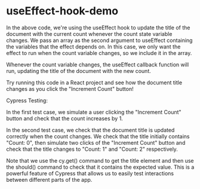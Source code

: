 # useEffect-hook-demo

In the above code, we're using the useEffect hook to update the title of the document with the current count whenever the count state variable changes. We pass an array as the second argument to useEffect containing the variables that the effect depends on. In this case, we only want the effect to run when the count variable changes, so we include it in the array.

Whenever the count variable changes, the useEffect callback function will run, updating the title of the document with the new count.

Try running this code in a React project and see how the document title changes as you click the "Increment Count" button!

Cypress Testing:

In the first test case, we simulate a user clicking the "Increment Count" button and check that the count increases by 1.

In the second test case, we check that the document title is updated correctly when the count changes. We check that the title initially contains "Count: 0", then simulate two clicks of the "Increment Count" button and check that the title changes to "Count: 1" and "Count: 2" respectively.

Note that we use the cy.get() command to get the title element and then use the should() command to check that it contains the expected value. This is a powerful feature of Cypress that allows us to easily test interactions between different parts of the app.
